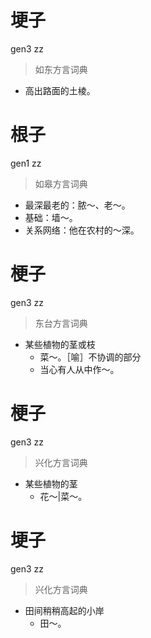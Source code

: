 # 埂子
gen3 zz
> 如东方言词典
- 高出路面的土棱。

# 根子
gen1 zz
> 如皋方言词典
- 最深最老的：脓～、老～。
- 基础：墙～。
- 关系网络：他在农村的～深。

# 梗子
gen3 zz
> 东台方言词典
- 某些植物的茎或枝
  - 菜～。［喻］不协调的部分
  - 当心有人从中作～。

# 梗子
gen3 zz
> 兴化方言词典
- 某些植物的茎
  - 花～|菜～。

# 埂子
gen3 zz
> 兴化方言词典
- 田间稍稍高起的小岸
  - 田～。
